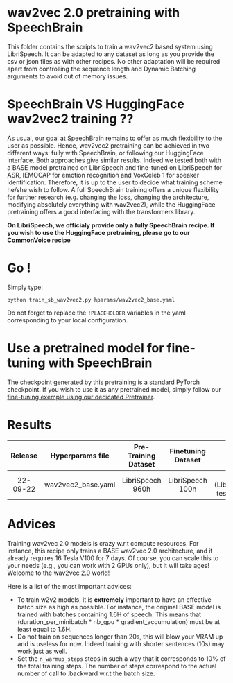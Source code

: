 # wav2vec 2.0 pretraining with SpeechBrain

This folder contains the scripts to train a wav2vec2 based system using LibriSpeech. It can be adapted to any dataset as long as you provide the csv or json files as with other recipes. No other adaptation will be required apart from controlling the sequence length and Dynamic Batching arguments to avoid out of memory issues.

# SpeechBrain VS HuggingFace wav2vec2 training ??
As usual, our goal at SpeechBrain remains to offer as much flexibility to the user as possible. Hence, wav2vec2 pretraining can be achieved in two different ways: fully with SpeechBrain, or following our HuggingFace interface. Both approaches give similar results. Indeed we tested both with a BASE model pretrained on LibriSpeech and fine-tuned on LibriSpeech for ASR, IEMOCAP for emotion recognition and VoxCeleb 1 for speaker identification. Therefore, it is up to the user to decide what training scheme he/she wish to follow. A full SpeechBrain training offers a unique flexibility for further research (e.g. changing the loss, changing the architecture, modifying absolutely everything with wav2vec2), while the HuggingFace pretraining offers a good interfacing with the transformers library.


**On LibriSpeech, we officialy provide only a fully SpeechBrain recipe. If you wish to use the HuggingFace pretraining, please go to our [CommonVoice recipe](https://github.com/speechbrain/speechbrain/tree/develop/recipes/CommonVoice/self-supervised-learning/wav2vec2)**

# Go !
Simply type:
```shell
python train_sb_wav2vec2.py hparams/wav2vec2_base.yaml
```

Do not forget to replace the `!PLACEHOLDER` variables in the yaml corresponding to your local configuration.

# Use a pretrained model for fine-tuning with SpeechBrain

The checkpoint generated by this pretraining is a standard PyTorch checkpoint. If you wish to use it as any pretrained model, simply follow our [fine-tuning exemple using our dedicated Pretrainer](#).

# Results

| Release | Hyperparams file | Pre-Training Dataset | Finetuning Dataset | WER | HuggingFace link | Full model link | GPUs |
|:-------------:|:---------------------------:|:---------------------------:| :-----:| :-----:| :-----:| :-----:| :--------:|
| 22-09-22 | wav2vec2_base.yaml | LibriSpeech 960h | LibriSpeech 100h | 7.X (LibriSpeech test-clean) | [Link](https://huggingface.co/speechbrain/ssl-wav2vec2-base-librispeech) | [Link](https://www.dropbox.com/sh/y88z33qtgbl49k4/AAAcVxaBjTh5W_HH99D5UKmka?dl=0?usp=sharing) | 16xTesla V100 32GB |

# Advices
Training wav2vec 2.0 models is crazy w.r.t compute resources. For instance, this recipe only trains a BASE wav2vec 2.0 architecture, and it already requires 16 Tesla V100 for 7 days. Of course, you can scale this to your needs (e.g., you can work with 2 GPUs only), but it will take ages! Welcome to the wav2vec 2.0 world!

Here is a list of the most important advices:
- To train w2v2 models, it is **extremely** important to have an effective batch size as high as possible. For instance, the original BASE model is trained with batches containing 1.6H of speech. This means that (duration_per_minibatch * nb_gpu * gradient_accumulation) must be at least equal to 1.6H.
- Do not train on sequences longer than 20s, this will blow your VRAM up and is useless for now. Indeed training with shorter sentences (10s) may work just as well.
- Set the `n_warmup_steps` steps in such a way that it corresponds to 10% of the total training steps. The number of steps correspond to the actual number of call to .backward w.r.t the batch size.
